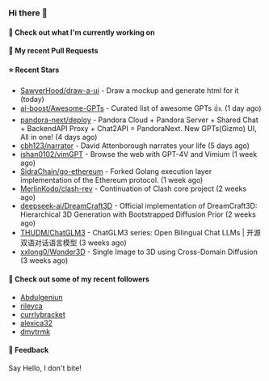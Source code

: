 ### Hi there 👋

#### 👷 Check out what I'm currently working on

#### 🔨 My recent Pull Requests


#### ⭐ Recent Stars

- [SawyerHood/draw-a-ui](https://github.com/SawyerHood/draw-a-ui) - Draw a mockup and generate html for it (today)
- [ai-boost/Awesome-GPTs](https://github.com/ai-boost/Awesome-GPTs) - Curated list of awesome GPTs 👍. (1 day ago)
- [pandora-next/deploy](https://github.com/pandora-next/deploy) - Pandora Cloud &#43; Pandora Server &#43; Shared Chat &#43; BackendAPI Proxy &#43; Chat2API = PandoraNext. New GPTs(Gizmo) UI, All in one! (4 days ago)
- [cbh123/narrator](https://github.com/cbh123/narrator) - David Attenborough narrates your life (5 days ago)
- [ishan0102/vimGPT](https://github.com/ishan0102/vimGPT) - Browse the web with GPT-4V and Vimium (1 week ago)
- [SidraChain/go-ethereum](https://github.com/SidraChain/go-ethereum) - Forked Golang execution layer implementation of the Ethereum protocol. (1 week ago)
- [MerlinKodo/clash-rev](https://github.com/MerlinKodo/clash-rev) - Continuation of Clash core project (2 weeks ago)
- [deepseek-ai/DreamCraft3D](https://github.com/deepseek-ai/DreamCraft3D) - Official implementation of DreamCraft3D: Hierarchical 3D Generation with Bootstrapped Diffusion Prior (2 weeks ago)
- [THUDM/ChatGLM3](https://github.com/THUDM/ChatGLM3) - ChatGLM3 series: Open Bilingual Chat LLMs | 开源双语对话语言模型 (3 weeks ago)
- [xxlong0/Wonder3D](https://github.com/xxlong0/Wonder3D) - Single Image to 3D using Cross-Domain Diffusion (3 weeks ago)

#### 👯 Check out some of my recent followers

- [Abdulgeniun](https://github.com/Abdulgeniun)
- [rileyca](https://github.com/rileyca)
- [currlybracket](https://github.com/currlybracket)
- [alexica32](https://github.com/alexica32)
- [dmytrmk](https://github.com/dmytrmk)

#### 💬 Feedback

Say Hello, I don't bite!